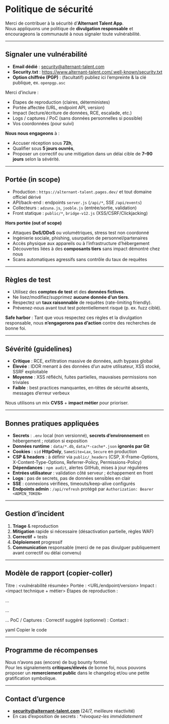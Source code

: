 # Politique de sécurité

Merci de contribuer à la sécurité d’**Alternant Talent App**.  
Nous appliquons une politique de **divulgation responsable** et encourageons la communauté à nous signaler toute vulnérabilité.

---

## Signaler une vulnérabilité

- **Email dédié** : security@alternant-talent.com  
- **Security.txt** : https://www.alternant-talent.com/.well-known/security.txt  
- **Option chiffrée (PGP)** : (facultatif) publiez ici l’empreinte & la clé publique, ex. `openpgp.asc`

Merci d’inclure :
- Étapes de reproduction (claires, déterministes)
- Portée affectée (URL, endpoint API, version)
- Impact (lecture/écriture de données, RCE, escalade, etc.)
- Logs / captures / PoC (sans données personnelles si possible)
- Vos coordonnées (pour suivi)

**Nous nous engageons** à :
- Accuser réception sous **72h**,
- Qualifier sous **5 jours ouvrés**,
- Proposer un correctif ou une mitigation dans un délai cible de **7–90 jours** selon la sévérité.

---

## Portée (in scope)

- Production : `https://alternant-talent.pages.dev/` et tout domaine officiel dérivé  
- API/back-end : endpoints `server.js` (`/api/*`, SSE `/api/events`)  
- Collecteurs : `adzuna.js`, `jooble.js` (entrée/sortie, validation)  
- Front statique : `public/*`, `bridge-v12.js` (XSS/CSRF/Clickjacking)

**Hors portée (out of scope)**

- Attaques **DoS/DDoS** ou volumétriques, stress test non coordonné
- Ingénierie sociale, phishing, usurpation de personnel/partenaires
- Accès physique aux appareils ou à l’infrastructure d’hébergement
- Découvertes liées à des **composants tiers** sans impact démontré chez nous
- Scans automatiques agressifs sans contrôle du taux de requêtes

---

## Règles de test

- Utilisez des **comptes de test** et des **données fictives**.
- Ne lisez/modifiez/supprimez **aucune donnée d’un tiers**.
- Respectez un **taux raisonnable** de requêtes (rate-limiting friendly).
- Prévenez-nous avant tout test potentiellement risqué (p. ex. fuzz ciblé).

**Safe harbor** : Tant que vous respectez ces règles et la divulgation responsable, nous **n’engagerons pas d’action** contre des recherches de bonne foi.

---

## Sévérité (guidelines)

- **Critique** : RCE, exfiltration massive de données, auth bypass global
- **Élevée** : IDOR menant à des données d’un autre utilisateur, XSS stocké, SSRF exploitable
- **Moyenne** : XSS réfléchi, fuites partielles, mauvaises permissions non triviales
- **Faible** : best practices manquantes, en-têtes de sécurité absents, messages d’erreur verbeux

Nous utilisons un mix **CVSS** + **impact métier** pour prioriser.

---

## Bonnes pratiques appliquées

- **Secrets** : `.env` local (non versionné), **secrets d’environnement** en hébergement ; rotation si exposition
- **Données runtime** : `data/*.db`, `data/*-cache*.json` **ignorés par Git**
- **Cookies** : `sid` **HttpOnly**, `SameSite=Lax`, `Secure` en production
- **CSP & headers** : à définir via `public/_headers` (CSP, X-Frame-Options, X-Content-Type-Options, Referrer-Policy, Permissions-Policy)
- **Dépendances** : `npm audit`, alertes GitHub, mises à jour régulières
- **Entrées utilisateur** : validation côté serveur ; échappement en front
- **Logs** : pas de secrets, pas de données sensibles en clair
- **SSE** : connexions vérifiées, timeouts/keep-alive configurés
- **Endpoints admin** : `/api/refresh` protégé par `Authorization: Bearer <ADMIN_TOKEN>`

---

## Gestion d’incident

1. **Triage** & reproduction
2. **Mitigation** rapide si nécessaire (désactivation partielle, règles WAF)
3. **Correctif** + tests
4. **Déploiement** progressif
5. **Communication** responsable (merci de ne pas divulguer publiquement avant correctif ou délai convenu)

---

## Modèle de rapport (copier-coller)

Titre : <vulnérabilité résumée>
Portée : <URL/endpoint/version>
Impact : <impact technique + métier>
Étapes de reproduction :

…

…

…
PoC / Captures :
Correctif suggéré (optionnel) :
Contact :

yaml
Copier le code

---

## Programme de récompenses

Nous n’avons pas (encore) de bug bounty formel.  
Pour les signalements **critiques/élevés** de bonne foi, nous pouvons proposer un **remerciement public** dans le changelog et/ou une petite gratification symbolique.

---

## Contact d’urgence

- **security@alternant-talent.com** (24/7, meilleure réactivité)
- En cas d’exposition de secrets : **révoquez-les immédiatement*